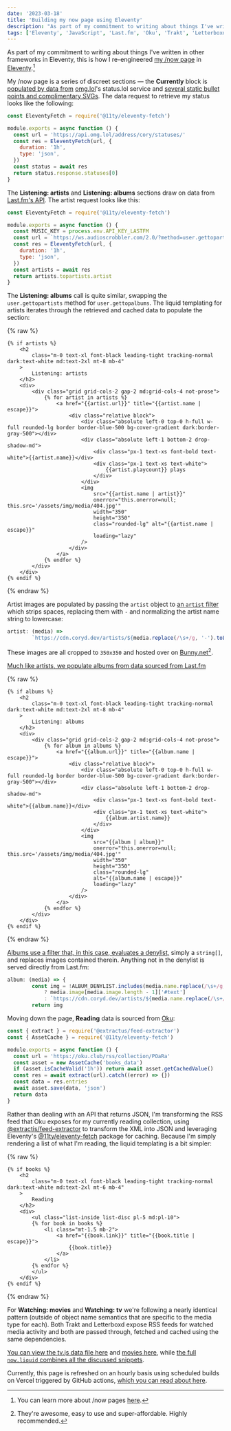 ```yaml
---
date: '2023-03-18'
title: 'Building my now page using Eleventy'
description: "As part of my commitment to writing about things I've written in other frameworks in Eleventy, this is how I re-engineered my /now page in Eleventy."
tags: ['Eleventy', 'JavaScript', 'Last.fm', 'Oku', 'Trakt', 'Letterboxd', 'API']
---
```


As part of my commitment to writing about things I've written in other frameworks in Eleventy, this is how I re-engineered [my /now page](/now) in [Eleventy](https://www.11ty.dev/).<!-- excerpt -->[^1]

My /now page is a series of discreet sections — the **Currently** block is [populated by data from](https://github.com/cdransf/coryd.dev/blob/e886857387661ceeba4f2b368989ec32f0c3f121/src/_includes/now.liquid#L14) [omg.lol](https://omg.lol)'s status.lol service and [several static bullet points and complimentary SVGs](https://github.com/cdransf/coryd.dev/blob/e886857387661ceeba4f2b368989ec32f0c3f121/src/_includes/now.liquid#L14-L31). The data request to retrieve my status looks like the following:

```javascript
const EleventyFetch = require('@11ty/eleventy-fetch')

module.exports = async function () {
  const url = 'https://api.omg.lol/address/cory/statuses/'
  const res = EleventyFetch(url, {
    duration: '1h',
    type: 'json',
  })
  const status = await res
  return status.response.statuses[0]
}
```

The **Listening: artists** and **Listening: albums** sections draw on data from [Last.fm's API](https://www.last.fm/api). The artist request looks like this:

```javascript
const EleventyFetch = require('@11ty/eleventy-fetch')

module.exports = async function () {
  const MUSIC_KEY = process.env.API_KEY_LASTFM
  const url = `https://ws.audioscrobbler.com/2.0/?method=user.gettopartists&user=cdme_&api_key=${MUSIC_KEY}&limit=8&format=json&period=7day`
  const res = EleventyFetch(url, {
    duration: '1h',
    type: 'json',
  })
  const artists = await res
  return artists.topartists.artist
}
```

The **Listening: albums** call is quite similar, swapping the `user.gettopartists` method for `user.gettopalbums`. The liquid templating for artists iterates through the retrieved and cached data to populate the section:

{% raw %}

```liquid
{% if artists %}
    <h2
        class="m-0 text-xl font-black leading-tight tracking-normal dark:text-white md:text-2xl mt-8 mb-4"
    >
        Listening: artists
    </h2>
    <div>
        <div class="grid grid-cols-2 gap-2 md:grid-cols-4 not-prose">
            {% for artist in artists %}
                <a href="{{artist.url}}" title="{{artist.name | escape}}">
                    <div class="relative block">
                        <div class="absolute left-0 top-0 h-full w-full rounded-lg border border-blue-500 bg-cover-gradient dark:border-gray-500"></div>
                        <div class="absolute left-1 bottom-2 drop-shadow-md">
                            <div class="px-1 text-xs font-bold text-white">{{artist.name}}</div>
                            <div class="px-1 text-xs text-white">
                                {{artist.playcount}} plays
                            </div>
                        </div>
                        <img
                            src="{{artist.name | artist}}"
                            onerror="this.onerror=null; this.src='/assets/img/media/404.jpg'"
                            width="350"
                            height="350"
                            class="rounded-lg" alt="{{artist.name | escape}}"
                            loading="lazy"
                        />
                    </div>
                </a>
            {% endfor %}
        </div>
    </div>
{% endif %}
```

{% endraw %}

Artist images are populated by passing the `artist` object to [an `artist` filter](https://github.com/cdransf/coryd.dev/blob/e886857387661ceeba4f2b368989ec32f0c3f121/config/mediaFilters.js#L4-L5) which strips spaces, replacing them with `-` and normalizing the artist name string to lowercase:

```javascript
artist: (media) =>
        `https://cdn.coryd.dev/artists/${media.replace(/\s+/g, '-').toLowerCase()}.jpg`,
```

These images are all cropped to `350x350` and hosted over on <a href="https://bunny.net?ref=revw3mehej" onclick="va('event',{name:'Bunny.net referral',data:{location:'Blog post: Building my /now page using Eleventy'}})">Bunny.net</a>[^2].

[Much like artists, we populate albums from data sourced from Last.fm](https://github.com/cdransf/coryd.dev/blob/e886857387661ceeba4f2b368989ec32f0c3f121/src/_data/albums.js)

{% raw %}

```liquid
{% if albums %}
    <h2
        class="m-0 text-xl font-black leading-tight tracking-normal dark:text-white md:text-2xl mt-8 mb-4"
    >
        Listening: albums
    </h2>
    <div>
        <div class="grid grid-cols-2 gap-2 md:grid-cols-4 not-prose">
            {% for album in albums %}
                <a href="{{album.url}}" title="{{album.name | escape}}">
                    <div class="relative block">
                        <div class="absolute left-0 top-0 h-full w-full rounded-lg border border-blue-500 bg-cover-gradient dark:border-gray-500"></div>
                        <div class="absolute left-1 bottom-2 drop-shadow-md">
                            <div class="px-1 text-xs font-bold text-white">{{album.name}}</div>
                            <div class="px-1 text-xs text-white">
                                {{album.artist.name}}
                            </div>
                        </div>
                        <img
                            src="{{album | album}}"
                            onerror="this.onerror=null; this.src='/assets/img/media/404.jpg'"
                            width="350"
                            height="350"
                            class="rounded-lg"
                            alt="{{album.name | escape}}"
                            loading="lazy"
                        />
                    </div>
                </a>
            {% endfor %}
        </div>
    </div>
{% endif %}
```

{% endraw %}

[Albums use a filter that, in this case, evaluates a denylist,](https://github.com/cdransf/coryd.dev/blob/e886857387661ceeba4f2b368989ec32f0c3f121/config/mediaFilters.js#L6-L10) simply a `string[]`, and replaces images contained therein. Anything not in the denylist is served directly from Last.fm:

```javascript
album: (media) => {
        const img = !ALBUM_DENYLIST.includes(media.name.replace(/\s+/g, '-').toLowerCase())
            ? media.image[media.image.length - 1]['#text']
            : `https://cdn.coryd.dev/artists/${media.name.replace(/\s+/g, '-').toLowerCase()}.jpg`
        return img
```

Moving down the page, **Reading** data is sourced from [Oku](https://oku.club):

```javascript
const { extract } = require('@extractus/feed-extractor')
const { AssetCache } = require('@11ty/eleventy-fetch')

module.exports = async function () {
  const url = 'https://oku.club/rss/collection/POaRa'
  const asset = new AssetCache('books_data')
  if (asset.isCacheValid('1h')) return await asset.getCachedValue()
  const res = await extract(url).catch((error) => {})
  const data = res.entries
  await asset.save(data, 'json')
  return data
}
```

Rather than dealing with an API that returns JSON, I'm transforming the RSS feed that Oku exposes for my currently reading collection, using [@extractis/feed-extractor](https://www.npmjs.com/package/@extractus/feed-extractor) to transform the XML into JSON and leveraging Eleventy's [@11ty/eleventy-fetch](https://www.npmjs.com/package/@11ty/eleventy-fetch) package for caching. Because I'm simply rendering a list of what I'm reading, the liquid templating is a bit simpler:

{% raw %}

```liquid
{% if books %}
    <h2
        class="m-0 text-xl font-black leading-tight tracking-normal dark:text-white md:text-2xl mt-6 mb-4"
    >
        Reading
    </h2>
    <div>
        <ul class="list-inside list-disc pl-5 md:pl-10">
        {% for book in books %}
            <li class="mt-1.5 mb-2">
                <a href="{{book.link}}" title="{{book.title | escape}}">
                    {{book.title}}
                </a>
            </li>
        {% endfor %}
        </ul>
    </div>
{% endif %}
```

{% endraw %}

For **Watching: movies** and **Watching: tv** we're following a nearly identical pattern (outside of object name semantics that are specific to the media type for each). Both Trakt and Letterboxd expose RSS feeds for watched media activity and both are passed through, fetched and cached using the same dependencies.

[You can view the tv.js data file here](https://github.com/cdransf/coryd.dev/blob/e886857387661ceeba4f2b368989ec32f0c3f121/src/_data/tv.js) and [movies here](https://github.com/cdransf/coryd.dev/blob/e886857387661ceeba4f2b368989ec32f0c3f121/src/_data/movies.js), while [the full `now.liquid` combines all the discussed snippets](https://github.com/cdransf/coryd.dev/blob/e886857387661ceeba4f2b368989ec32f0c3f121/src/_includes/now.liquid).

Currently, this page is refreshed on an hourly basis using scheduled builds on Vercel triggered by GitHub actions, [which you can read about here](/posts/2023/scheduled-eleventy-builds-cron-github-actions/).

[^1]: You can learn more about /now pages [here](https://nownownow.com/about).
[^2]: They're awesome, easy to use and super-affordable. Highly recommended.
